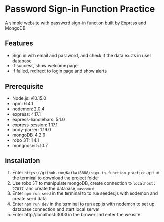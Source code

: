# Password Sign-in Function Practice
A simple website with password sign-in function built by Express and MongoDB

## Features
* Sign in with email and password, and check if the data exists in user database
* If success, show welcome page
* If failed,  redirect to login page and show alerts

## Prerequisite
* Node.js: v10.15.0
* npm: 6.4.1
* nodemon: 2.0.4
* express: 4.17.1
* express-handlebars: 5.1.0
* express-session: 1.17.1
* body-parser: 1.19.0
* mongoDB: 4.2.9
* robo 3T: 1.4.1
* mongoose: 5.10.7

## Installation
1. Enter ` https://github.com/Kaikai8888/sign-in-function-practice.git ` in the terminal to download the project folder
2. Use robo 3T to manipulate mongoDB, create connection to `localhost: 27017`, and create the database,`password`
3. Enter `npm run seed` in the terminal to to run seeder.js with nodemon and create seed data
4. Enter `npm run dev` in the terminal to run app.js with nodemon to set up database connection and start local server 
5. Enter http://localhost:3000 in the brower and enter the website

